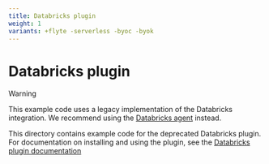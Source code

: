 ```yaml
---
title: Databricks plugin
weight: 1
variants: +flyte -serverless -byoc -byok
---
```


# Databricks plugin

> [!WARNING]
> This example code uses a legacy implementation of the Databricks integration. We recommend using the [Databricks agent](https://docs.flyte.org/en/latest/flytesnacks/examples/databricks_agent/index.html) instead.

This directory contains example code for the deprecated Databricks plugin. For documentation on installing and using the plugin, see the [Databricks plugin documentation](https://docs.flyte.org/en/latest/deprecated_integrations/databricks_plugin/index.html)
